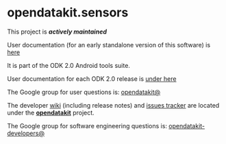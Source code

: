 # opendatakit.sensors

This project is __*actively maintained*__

User documentation (for an early standalone version of this software) is [here](https://opendatakit.org/use/sensors/)

It is part of the ODK 2.0 Android tools suite.

User documentation for each ODK 2.0 release is [under here](https://opendatakit.org/use/2_0_tools/)

The Google group for user questions is: [opendatakit@](https://groups.google.com/forum/#!forum/opendatakit)

The developer [wiki](https://github.com/opendatakit/opendatakit/wiki) (including release notes) and
[issues tracker](https://github.com/opendatakit/opendatakit/issues) are located under
the [**opendatakit**](https://github.com/opendatakit/opendatakit) project.

The Google group for software engineering questions is: [opendatakit-developers@](https://groups.google.com/forum/#!forum/opendatakit-developers)
